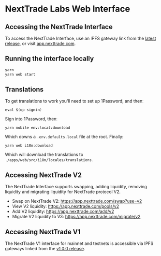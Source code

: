 # NextTrade Labs Web Interface

## Accessing the NextTrade Interface

To access the NextTrade Interface, use an IPFS gateway link from the
[latest release](https://github.com/NextTrade/uniswap-interface/releases/latest),
or visit [app.nexttrade.com](https://app.nexttrade.com).

## Running the interface locally

```bash
yarn
yarn web start
```

## Translations

To get translations to work you'll need to set up 1Password, and then:

```
eval $(op signin)
```

Sign into 1Password, then:

```
yarn mobile env:local:download
```

Which downs a `.env.defaults.local` file at the root. Finally:

```
yarn web i18n:download
```

Which will download the translations to `./apps/web/src/i18n/locales/translations`.

## Accessing NextTrade V2

The NextTrade Interface supports swapping, adding liquidity, removing liquidity and migrating liquidity for NextTrade protocol V2.

- Swap on NextTrade V2: <https://app.nexttrade.com/swap?use=v2>
- View V2 liquidity: <https://app.nexttrade.com/pools/v2>
- Add V2 liquidity: <https://app.nexttrade.com/add/v2>
- Migrate V2 liquidity to V3: <https://app.nexttrade.com/migrate/v2>

## Accessing NextTrade V1

The NextTrade V1 interface for mainnet and testnets is accessible via IPFS gateways
linked from the [v1.0.0 release](https://github.com/NextTrade/uniswap-interface/releases/tag/v1.0.0).
